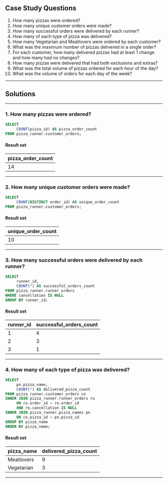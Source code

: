 ## Case Study Questions

1. How many pizzas were ordered?
2. How many unique customer orders were made?
3. How many successful orders were delivered by each runner?
4. How many of each type of pizza was delivered?
5. How many Vegetarian and Meatlovers were ordered by each customer?
6. What was the maximum number of pizzas delivered in a single order?
7. For each customer, how many delivered pizzas had at least 1 change and how many had no changes?
8. How many pizzas were delivered that had both exclusions and extras?
9. What was the total volume of pizzas ordered for each hour of the day?
10. What was the volume of orders for each day of the week?

---

## Solutions

---

### 1. How many pizzas were ordered?

```sql
SELECT
     COUNT(pizza_id) AS pizza_order_count
FROM pizza_runner.customer_orders;
```
#### Result set

| pizza_order_count |
| ----------------- |
| 14                |

---

### 2. How many unique customer orders were made?

```sql
SELECT
     COUNT(DISTINCT order_id) AS unique_order_count
FROM pizza_runner.customer_orders;
```
#### Result set

| unique_order_count |
| ------------------ |
| 10                 |

---

### 3. How many successful orders were delivered by each runner?

```sql
SELECT
     runner_id,
     COUNT(*) AS successful_orders_count
FROM pizza_runner.runner_orders
WHERE cancellation IS NULL
GROUP BY runner_id;
```

#### Result set

| runner_id | successful_orders_count |
| --------- | ----------------------- |
| 1         | 4                       |
| 2         | 3                       |
| 3         | 1                       |

---

### 4. How many of each type of pizza was delivered?

```sql
SELECT
     pn.pizza_name,
     COUNT(*) AS delivered_pizza_count
FROM pizza_runner.customer_orders co
INNER JOIN pizza_runner.runner_orders ro
     ON co.order_id = ro.order_id
     AND ro.cancellation IS NULL
INNER JOIN pizza_runner.pizza_names pn
     ON co.pizza_id = pn.pizza_id
GROUP BY pizza_name
ORDER BY pizza_name;
```

#### Result set

| pizza_name | delivered_pizza_count |
| ---------- | --------------------- |
| Meatlovers | 9                     |
| Vegetarian | 3                     |

---

